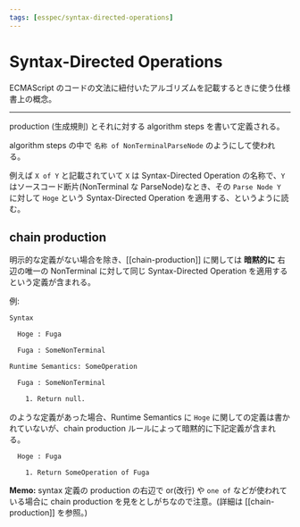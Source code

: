```yaml
---
tags: [esspec/syntax-directed-operations]
---
```


# Syntax-Directed Operations

ECMAScript のコードの文法に紐付いたアルゴリズムを記載するときに使う仕様書上の概念。

---

production (生成規則) とそれに対する algorithm steps を書いて定義される。

algorithm steps の中で `名称 of NonTerminalParseNode` のようにして使われる。

例えば `X of Y` と記載されていて `X` は Syntax-Directed Operation の名称で、`Y` はソースコード断片(NonTerminal な ParseNode)なとき、その `Parse Node Y` に対して `Hoge` という Syntax-Directed Operation を適用する、というように読む。

## chain production

明示的な定義がない場合を除き、[[chain-production]] に関しては **暗黙的に** 右辺の唯一の NonTerminal に対して同じ Syntax-Directed Operation を適用するという定義が含まれる。

例:

```txt
Syntax

  Hoge : Fuga

  Fuga : SomeNonTerminal

Runtime Semantics: SomeOperation

  Fuga : SomeNonTerminal

    1. Return null.
```

のような定義があった場合、Runtime Semantics に `Hoge` に関しての定義は書かれていないが、chain production ルールによって暗黙的に下記定義が含まれる。

```txt
  Hoge : Fuga

    1. Return SomeOperation of Fuga
```

**Memo:** syntax 定義の production の右辺で or(改行) や `one of` などが使われている場合に chain production を見をとしがちなので注意。(詳細は [[chain-production]] を参照。)
